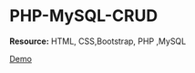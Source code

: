 # PHP-MySQL-CRUD

<b>Resource:</b> HTML, CSS,Bootstrap, PHP ,MySQL

<a href="http://dev.codeenable.com/php-mysql-crud/" target="_blank" >Demo</a>

